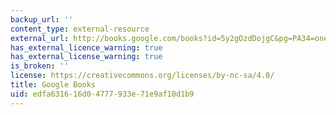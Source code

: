 ```yaml
---
backup_url: ''
content_type: external-resource
external_url: http://books.google.com/books?id=5y2gOzdDojgC&pg=PA34=onepage
has_external_licence_warning: true
has_external_license_warning: true
is_broken: ''
license: https://creativecommons.org/licenses/by-nc-sa/4.0/
title: Google Books
uid: edfa6316-16d0-4777-933e-71e9af10d1b9
---
```

